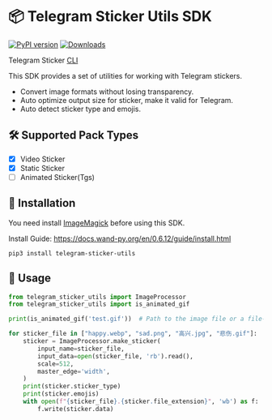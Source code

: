 # 📦 Telegram Sticker Utils SDK

[![PyPI version](https://badge.fury.io/py/telegram-sticker-utils.svg)](https://badge.fury.io/py/telegram-sticker-utils)
[![Downloads](https://pepy.tech/badge/telegram-sticker-utils)](https://pepy.tech/project/telegram-sticker-utils)

Telegram Sticker [CLI](https://github.com/sudoskys/tsticker)

This SDK provides a set of utilities for working with Telegram stickers.

- Convert image formats without losing transparency.
- Auto optimize output size for sticker, make it valid for Telegram.
- Auto detect sticker type and emojis.

## 🛠 Supported Pack Types

- [x] Video Sticker
- [x] Static Sticker
- [ ] Animated Sticker(Tgs)

## 🚀 Installation

You need install [ImageMagick](https://github.com/imagemagick/imagemagick) before using this SDK.

Install Guide: https://docs.wand-py.org/en/0.6.12/guide/install.html

```shell
pip3 install telegram-sticker-utils
```

## 📖 Usage

```python
from telegram_sticker_utils import ImageProcessor
from telegram_sticker_utils import is_animated_gif

print(is_animated_gif('test.gif'))  # Path to the image file or a file-like object.

for sticker_file in ["happy.webp", "sad.png", "高兴.jpg", "悲伤.gif"]:
    sticker = ImageProcessor.make_sticker(
        input_name=sticker_file,
        input_data=open(sticker_file, 'rb').read(),
        scale=512,
        master_edge='width',
    )
    print(sticker.sticker_type)
    print(sticker.emojis)
    with open(f"{sticker_file}.{sticker.file_extension}", 'wb') as f:
        f.write(sticker.data)
```